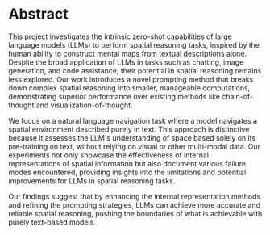# Abstract
This project investigates the intrinsic zero-shot capabilities of large language models (LLMs) to perform spatial reasoning tasks, inspired by the human ability to construct mental maps from textual descriptions alone. Despite the broad application of LLMs in tasks such as chatting, image generation, and code assistance, their potential in spatial reasoning remains less explored. Our work introduces a novel prompting method that breaks down complex spatial reasoning into smaller, manageable computations, demonstrating superior performance over existing methods like chain-of-thought and visualization-of-thought.

We focus on a natural language navigation task where a model navigates a spatial environment described purely in text. This approach is distinctive because it assesses the LLM's understanding of space based solely on its pre-training on text, without relying on visual or other multi-modal data. Our experiments not only showcase the effectiveness of internal representations of spatial information but also document various failure modes encountered, providing insights into the limitations and potential improvements for LLMs in spatial reasoning tasks.

Our findings suggest that by enhancing the internal representation methods and refining the prompting strategies, LLMs can achieve more accurate and reliable spatial reasoning, pushing the boundaries of what is achievable with purely text-based models. 





